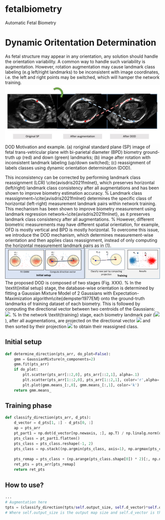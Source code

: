 # fetalbiometry
Automatic Fetal Biometry 

# Dynamic Oritentation Determination

As fetal structure may appear in any orientation, any solution should handle the orientation variability. A common way to handle such variability is augmentation. However, rotation augmentation may cause landmark class labeling (e.g left/right landmarks) to be inconsistent with image coordinates, i.e. the left and right points may be switched, which will hamper the network training.
![DOD Motivation and example](DODMotivation.jpg) DOD Motivation and example. (a) roriginal standard plane (SP) image of fetal trans-vetricular plane with bi-parietal diameter (BPD) biometry ground-truth up (red) and down (green) landmarks; (b) image after rotation with inconsistent landmark labeling (up/down switched); (c) reassignment of labels classes using dynamic orientation determination (DOD).

This inconsistency can be corrected by performing landmark class reassignment (LCR) \cite{avisdris2021fmlnet}, which preserves horizontal (left/right) landmark class consistency after all augmentations and has been shown to improve biometry estimation accuracy.
% Landmark class reassignment~\cite{avisdris2021fmlnet} determines the specific class of horizontal (left-right) measurement landmark pairs within network training. This mechanism has been shown to improve biometry measurement using landmark regression network~\cite{avisdris2021fmlnet}, as it preserves landmark class consistency after all augmentations. 
%
However, different biometric measurements may have different spatial orientation, for example, OFD is mostly vertical and BPD is mostly horizontal. 
To overcome this issue, we introduce the DOD mechanism, which determines measurement-wise orientation and then applies class reassignment, instead of only computing the horizontal measurement landmark pairs as in (1). 
![DOD algorithm](DOD_Fig_v5.png) 
The proposed DOD is composed of two stages (Fig. XXX). 
%
In the \textit{initial setup} stage, the database-wise orientation is determined by fitting a Gaussian Mixture Model of 2 Gaussians with Expectation-Maximization algorithm\cite{dempster1977EM} onto the ground-truth landmarks of training dataset of each biometry. This is followed by computing the directional vector between two centroids of the Gaussians: <img src="https://render.githubusercontent.com/render/math?math=$\overrightarrow{d} = \overrightarrow{C_1C_2}$">. 
%
In the network \textit{training} stage, each biometry landmark pair (<img src="https://render.githubusercontent.com/render/math?math=$P = p_1, p_2$">), after all augmentations, are projected on the directional vector <img src="https://render.githubusercontent.com/render/math?math=$r_i = (p_i \cdot \overrightarrow{d})/{|\overrightarrow{d}|}$"> and then sorted by their projection <img src="https://render.githubusercontent.com/render/math?math=$sort(|r_i|)$"> to obtain their reassigned class. 


## Initial setup
```python
def determine_direction(pts_arr, do_plot=False):
    gmm = GaussianMixture(n_components=2)
    gmm.fit(pts_arr)
    if do_plot:
        plt.scatter(pts_arr[::2,0], pts_arr[::2,1], alpha=.1)
        plt.scatter(pts_arr[1::2,0], pts_arr[1::2,1], color='r',alpha=.1)
        plt.plot(gmm.means_[:,0], gmm.means_[:,1], color='k')
    return gmm.means_
```

## Training phase

```python
def classify_direction(pts_arr, d_pts):
    d_vector = d_pts[1, :] - d_pts[0, :]
    ap = pts_arr  
    pt_part1 = np.dot(d_vector[np.newaxis, :], ap.T) / np.linalg.norm(d_vector)
    pts_class = pt_part1.flatten()
    pts_class = pts_class.reshape(-1, 2)
    pts_class = np.stack((np.argmin(pts_class, axis=1), np.argmax(pts_class, axis=1)), axis=1) 

    pts_remap = pts_class + (np.arange(pts_class.shape[0]) * 2)[:, np.newaxis]
    ret_pts = pts_arr[pts_remap]
    return ret_pts
```


## How to use?

```python
...
# Augmentation here
tpts = (classify_direction(tpts/self.output_size, self.d_vector)*self.output_size)[0]
# Where self.output_size is the output map size and self.d_vector is the learned direction vector

```
